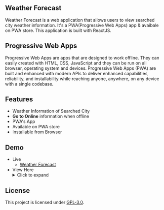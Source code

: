 ## Weather Forecast
Weather Forecast is a web application that allows users to view searched city weather information. It's a PWA(Progressive Web Apps) app & avaibale on PWA store. This application is built with ReactJS.

## Progressive Web Apps
Progressive Web Apps are apps that are designed to work offline. They can easily created with HTML, CSS, JavaScript and they can be run on all browser, operating system and devices. Progressive Web Apps (PWA) are built and enhanced with modern APIs to deliver enhanced capabilities, reliability, and installability while reaching anyone, anywhere, on any device with a single codebase.

## Features
- Weather Information of Searched City
- **Go to Online** information when offline
- PWA's App
- Available on PWA store
- Installable from Browser

## Demo
- Live
    - [Weather Forecast](https://weatherforecastpwa.netlify.app)
- View Here
    <details>
        <summary>Click to expand</summary>
            <img src="https://i.ibb.co/g7yTTqZ/Weather-Forecast01.png" alt="Weather-Forecast01" border="0">
            <img src="https://i.ibb.co/G7J8Brn/Weather-Forecast02.png" alt="Weather-Forecast02" border="0">
            <img src="https://i.ibb.co/VNbM79J/Weather-Forecast03.png" alt="Weather-Forecast03" border="0">
    </details>




## License
This project is licensed under [GPL-3.0](https://github.com/mrhrifat/weather-forecast/blob/master/LICENSE.md).